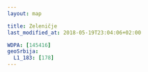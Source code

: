 ```yaml
---
layout: map

title: Zeleničje
last_modified_at: 2018-05-19T23:04:06+02:00

WDPA: [145416]
geoSrbija:
  L1_183: [178]
---
```


